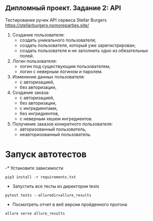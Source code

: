 ## Дипломный проект. Задание 2: API
Тестирование ручек API сервиса Stellar Burgers https://stellarburgers.nomoreparties.site/

1. Создание пользователя:
   - создать уникального пользователя;
   - создать пользователя, который уже зарегистрирован;
   - создать пользователя и не заполнить одно из обязательных полей.
2. Логин пользователя:
   - логин под существующим пользователем,
   - логин с неверным логином и паролем.
3. Изменение данных пользователя:
   - с авторизацией,
   - без авторизации,
4. Создание заказа:
   - с авторизацией,
   - без авторизации,
   - с ингредиентами,
   - без ингредиентов,
   - с неверным хешем ингредиентов.
5. Получение заказов конкретного пользователя:
   - авторизованный пользователь,
   - неавторизованный пользователь.

# Запуск автотестов
-* Установите зависимости
``` shell
pip3 install -r requirements.txt
```
* Запустить все тесты из директории tests
```shell
pytest tests --alluredir=allure_results
```
* Посмотреть отчет в веб версии пройденного прогона
``` shell
allure serve allure_results
```
